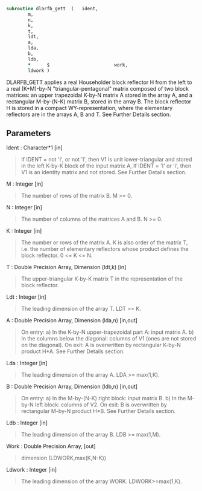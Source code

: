 ```fortran
subroutine dlarfb_gett	(	ident,
		m,
		n,
		k,
		t,
		ldt,
		a,
		lda,
		b,
		ldb,
		*      $                        work,
		ldwork )
```

 DLARFB_GETT applies a real Householder block reflector H from the
 left to a real (K+M)-by-N  "triangular-pentagonal" matrix
 composed of two block matrices: an upper trapezoidal K-by-N matrix A
 stored in the array A, and a rectangular M-by-(N-K) matrix B, stored
 in the array B. The block reflector H is stored in a compact
 WY-representation, where the elementary reflectors are in the
 arrays A, B and T. See Further Details section.

## Parameters
Ident : Character*1 [in]
> If IDENT = not 'I', or not 'i', then V1 is unit
> lower-triangular and stored in the left K-by-K block of
> the input matrix A,
> If IDENT = 'I' or 'i', then  V1 is an identity matrix and
> not stored.
> See Further Details section.

M : Integer [in]
> The number of rows of the matrix B.
> M >= 0.

N : Integer [in]
> The number of columns of the matrices A and B.
> N >= 0.

K : Integer [in]
> The number or rows of the matrix A.
> K is also order of the matrix T, i.e. the number of
> elementary reflectors whose product defines the block
> reflector. 0 <= K <= N.

T : Double Precision Array, Dimension (ldt,k) [in]
> The upper-triangular K-by-K matrix T in the representation
> of the block reflector.

Ldt : Integer [in]
> The leading dimension of the array T. LDT >= K.

A : Double Precision Array, Dimension (lda,n) [in,out]
> On entry:
> a) In the K-by-N upper-trapezoidal part A: input matrix A.
> b) In the columns below the diagonal: columns of V1
> (ones are not stored on the diagonal).
> On exit:
> A is overwritten by rectangular K-by-N product H*A.
> See Further Details section.

Lda : Integer [in]
> The leading dimension of the array A. LDA >= max(1,K).

B : Double Precision Array, Dimension (ldb,n) [in,out]
> On entry:
> a) In the M-by-(N-K) right block: input matrix B.
> b) In the M-by-N left block: columns of V2.
> On exit:
> B is overwritten by rectangular M-by-N product H*B.
> See Further Details section.

Ldb : Integer [in]
> The leading dimension of the array B. LDB >= max(1,M).

Work : Double Precision Array, [out]
> dimension (LDWORK,max(K,N-K))

Ldwork : Integer [in]
> The leading dimension of the array WORK. LDWORK>=max(1,K).

